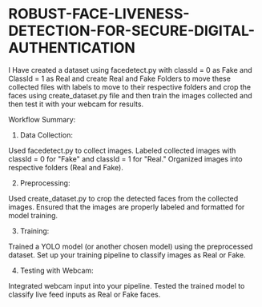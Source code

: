 # ROBUST-FACE-LIVENESS-DETECTION-FOR-SECURE-DIGITAL-AUTHENTICATION

I Have created a dataset using facedetect.py with classId = 0 as Fake and ClassId = 1 as Real and create Real and Fake Folders to move these collected files with labels to move to their respective folders and crop the faces using create_dataset.py file and then train the images collected and then test it with your webcam for results.

Workflow Summary:
1. Data Collection:

Used facedetect.py to collect images.
Labeled collected images with classId = 0 for "Fake" and classId = 1 for "Real."
Organized images into respective folders (Real and Fake).

2. Preprocessing:

Used create_dataset.py to crop the detected faces from the collected images.
Ensured that the images are properly labeled and formatted for model training.

3. Training:

Trained a YOLO model (or another chosen model) using the preprocessed dataset.
Set up your training pipeline to classify images as Real or Fake.

4. Testing with Webcam:

Integrated webcam input into your pipeline.
Tested the trained model to classify live feed inputs as Real or Fake faces.
